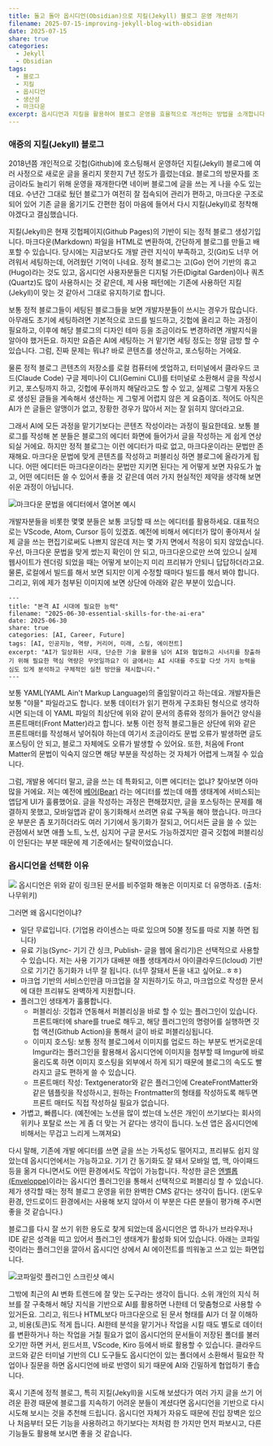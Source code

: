 ```yaml
---
title: 돌고 돌아 옵시디언(Obsidian)으로 지킬(Jekyll) 블로그 운영 개선하기
filename: 2025-07-15-improving-jekyll-blog-with-obsidian
date: 2025-07-15
share: true
categories:
  - Jekyll
  - Obsidian
tags:
  - 블로그
  - 지킬
  - 옵시디언
  - 생산성
  - 마크다운
excerpt: 옵시디언과 지킬을 활용하여 블로그 운영을 효율적으로 개선하는 방법을 소개합니다.
---
```


### 애증의 지킬(Jekyll) 블로그
2018년쯤 개인적으로 깃헙(Github)에 호스팅해서 운영하던 지킬(Jekyll) 블로그에 여러 사정으로 새로운 글을 올리지 못한지 7년 정도가 흘렀는데요. 블로그의 방문자를 조금이라도 늘리기 위해 운영을 재개한다면 네이버 블로그에 글을 쓰는 게 나을 수도 있는데요. 수년간 그대로 뒀던 블로그가 여전히 잘 접속되어 관리가 편하고, 마크다운 구조로 되어 있어 기존 글을 옮기기도 간편한 점이 마음에 들어서 다시 지킬(Jekyll)로 정착해야겠다고 결심했습니다.

지킬(Jekyll)은 현재  깃헙페이지(Github Pages)의 기반이 되는 정적 블로그 생성기입니다. 마크다운(Markdown) 파일을 HTML로 변환하여, 간단하게 블로그를 만들고 배포할 수 있습니다. 당시에는 지금보다도 개발 관련 지식이 부족하고, 깃(Git)도 너무 어려워서 세팅하는데, 어려웠던 기억이 나네요. 정적 블로그는 고(Go) 언어 기반의 휴고(Hugo)라는 것도 있고, 옵시디언 사용자분들은 디지털 가든(Digital Garden)이나 쿼츠(Quartz)도 많이 사용하시는 것 같은데, 제 사용 패턴에는 기존에 사용하던 지킬(Jekyll)이 맞는 것 같아서 그대로 유지하기로 합니다.

보통 정적 블로그들이 세팅된 블로그들을 보면 개발자분들이 쓰시는 경우가 많습니다. 아무래도 초기에 세팅하려면 기본적으로 코드를 빌드하고, 깃헙에 올리고 하는 과정이 필요하고, 이후에 해당 블로그의 디자인 테마 등을 조금이라도 변경하려면 개발지식을 알아야 했거든요. 하지만 요즘은 AI에 세팅하는 거 맡기면 세팅 정도는 정말 금방 할 수 있습니다. 그럼, 진짜 문제는 뭐냐? 바로 콘텐츠를 생산하고, 포스팅하는 거에요.

물론 정적 블로그 콘텐츠의 저장소를 로컬 컴퓨터에 셋업하고, 터미널에서 클라우드 코드(Claude Code) 구글 제미나이 CLI(Gemini CLI)를 터미널로 소환해서 글을 작성시키고, 포스팅까지 하고, 깃헙에 푸쉬까지 해달라고도 할 수 있고, 실제로 그렇게 자동으로 생성된 글들을 계속해서 생산하는 게 그렇게 어렵지 않은 게 요즘이죠. 적어도 아직은 AI가 쓴 글들은 알맹이가 없고, 장황한 경우가 많아서 저는 잘 읽히지 않더라고요. 

그래서 AI에 모든 과정을 맡기기보다는 콘텐츠 작성이라는 과정이 필요한데요. 보통 블로그를 작성해 본 분들은 블로그의 에디터 화면에 들어가서 글을 작성하는 게 쉽게 연상되실 거에요. 하지만 정적 블로그는 이런 에디터가 따로 없고, 마크다운이라는 문법만 존재해요. 마크다운 문법에 맞게 콘텐츠를 작성하고 퍼블리싱 하면 블로그에 올라가게 됩니다. 어떤 에디터든 마크다운이라는 문법만 지키면 된다는 게 어떻게 보면 자유도가 높고, 어떤 에디터든 쓸 수 있어서 좋을 것 같은데 여러 가지 현실적인 제약을 생각해 보면 쉬운 과정이 아닙니다.

![마크다운 문법을 에디터에서 열어본 예시](https://i.imgur.com/85dbVMk.png)

개발자분들을 비롯한 몇몇 분들은 보통 코딩할 때 쓰는 에디터를 활용하세요. 대표적으로는 VScode, Atom, Cursor 등이 있겠죠. 예전에 비해서 에디터가 많이 좋아져서 실제 글을 쓰는 편집기로써도 나쁘지 않은데 저는 몇 가지 면에서 적응이 되지 않았습니다. 우선, 마크다운 문법을 맞게 썼는지 확인이 안 되고, 마크다운으로만 쓰여 있으니 실제 웹사이트가 렌더링 되었을 때는 어떻게 보이는지 미리 프리뷰가 안되니 답답하더라고요. 물론, 로컬에서 빌드를 해서 보면 되지만 이게 수정할 때마다 빌드를 해서 봐야 합니다. 그리고, 위에 제가 첨부된 이미지에 보면 상단에 아래와 같은 부분이 있습니다.

```
---
title: "본격 AI 시대에 필요한 능력"
filename: "2025-06-30-essential-skills-for-the-ai-era"
date: 2025-06-30
share: true
categories: [AI, Career, Future]
tags: [AI, 인공지능, 역량, 커리어, 미래, 스킬, 에이전트]
excerpt: "AI가 일상화된 시대, 단순한 기술 활용을 넘어 AI와 협업하고 시너지를 창출하기 위해 필요한 핵심 역량은 무엇일까요? 이 글에서는 AI 시대를 주도할 다섯 가지 능력을 심도 있게 분석하고 구체적인 실천 방안을 제시합니다."
---
```

보통 YAML(YAML Ain't Markup Language)의 줄임말이라고 하는데요. 개발자들은 보통 "야믈" 파일라고도 합니다. 보통 데이터가 읽기 편하게 구조화된 형식으로 생각하시면 되는데 이 YAML 파일의 최상단에 위와 같이 문서의 종류와 정의가 들어간 양식을 프론트매터(Front Matter)라고 합니다. 보통 이런 정적 블로그들은 상단에 위와 같은 프론트매터를 작성해서 넣어줘야 하는데 여기서 조금이라도 문법 오류가 발생하면 글도 포스팅이 안 되고, 블로그 자체에도 오류가 발생할 수 있어요. 또한, 처음에 Front Matter의 문법이 익숙지 않으면 해당 부분을 작성하는 것 자체가 어렵게 느껴질 수 있습니다. 

그럼, 개발용 에디터 말고, 글을 쓰는 데 특화되고, 이쁜 에디터는 없냐? 찾아보면 아마 많을 거에요. 저는 예전에 [베어(Bear)](https://bear.app/) 라는 에디터를 썼는데 애플 생태계에 서비스되는 앱답게 UI가 훌륭했어요. 글을 작성하는 과정은 편해졌지만, 글을 포스팅하는 문제를 해결하지 못했고, 모바일앱과 같이 동기화해서 쓰려면 유료 구독을 해야 했습니다. 마크다운 부분은 좀 포기하더라도 여러 기기에서 동기화가 잘되고, 어디서든 글을 쓸 수 있는 관점에서 보면 애플 노트, 노션, 심지어 구글 문서도 가능하겠지만 결국 깃헙에 퍼블리싱이 안된다는 부분 때문에 제 기준에서는 탈락이었습니다.


### 옵시디언을 선택한 이유

![](https://i.imgur.com/jZjB4SS.png)
옵시디언은 위와 같이 링크된 문서를 비주얼화 해놓은 이미지로 더 유명하죠. (출처: 나무위키)


그러면 왜 옵시디언이냐? 
- 일단 무료입니다. (기업용 라이센스는 따로 있으며 50불 정도를 따로 지불 하면 됩니다)
- 유료 기능(Sync- 기기 간 싱크, Publish- 글을 웹에 올리기)은 선택적으로 사용할 수 있습니다. 저는 사용 기기가 대배분 애플 생태계라서 아이클라우드(Icloud) 기반으로 기기간 동기화가 너무 잘 됩니다. (너무 잘돼서 돈을 내고 싶어요..ㅎㅎ)
- 마크업 기반의 서비스인만큼 마크업을 잘 지원하기도 하고, 마크업으로 작성한 문서에 대한 프리뷰도 완벽하게 지원합니다.
- 플러그인 생태계가 훌륭합니다.
	- 퍼블리싱: 깃헙과 연동해서 퍼블리싱을 바로 할 수 있는 플러그인이 있습니다. 프론트매터에 share를 true로 해두고, 해당 플러그인의 명령어를 실행하면 깃헙 액션(Github Action)을 통해서 글이 바로 퍼블리싱됩니다. 
	- 이미지 호스팅: 보통 정적 블로그에서 이미지를 업로드 하는 부분도 번거로운데 Imgur라는 플러그인을 활용해서 옵시디언에 이미지을 첨부할 때 Imgur에 바로 올리도록 하면 이미지 호스팅을 외부에서 하게 되기 때문에 블로그의 속도도 빨라지고 글도 편하게 쓸 수 있습니다. 
	- 프론트매터 작성: Textgenerator와 같은 플러그인에 CreateFrontMatter와 같은 템플릿을 작성하시고, 원하는 Frontmatter의 형태를 작성하도록 해두면 프론트 매터도 직접 작성하실 필요가 없습니다.
- 가볍고, 빠릅니다. (예전에는 노션을 많이 썼는데 노션은 개인이 쓰기보다는 회사의 위키나 포탈로 쓰는 게 좀 더 맞는 거 같다는 생각이 듭니다. 노션 앱은 옵시디언에 비해서는 무겁고 느리게 느껴져요)

다시 말해, 기존에 개발 에디터를 쓰면 글을 쓰는 가독성도 떨어지고, 프리뷰도 쉽지 않았는데 옵시디언에서는 가능하고요. 기기 간 동기화도 잘 돼서 모바일 앱, 맥, 아이패드 등을 옮겨 다니면서도 어떤 환경에서도 작업이 가능합니다. 작성한 글은 [엔벨롭(Enveloppe)](https://github.com/Enveloppe/obsidian-enveloppe)이라는 옵시디언 플러그인을 통해서 선택적으로 퍼블리싱 할 수 있습니다. 제가 생각할 때는 정적 블로그 운영을 위한 완벽한 CMS 같다는 생각이 듭니다. (윈도우 환경, 안드로이드 환경에서는 사용해 보지 않아서 이 부분은 다른 분들이 평가해 주시면 좋을 것 같습니다.)

블로그를 다시 잘 쓰기 위한 용도로 찾게 되었는데 옵시디언은 앱 하나가 브라우저나 IDE 같은 성격을 띠고 있어서 플러그인 생태계가 활성화 되어 있습니다. 아래는 코파일럿이라는 플러그인을 깔아서 옵시디언 상에서 AI 에이전트를 띄워놓고 쓰고 있는 화면입니다.

![코파일럿 플러그인 스크린샷 예시](https://i.imgur.com/PC0811y.png)

그밖에 최근의 AI 변화 트렌드에 잘 맞는 도구라는 생각이 듭니다. 소위 개인의 지식 허브를 잘 구축해서 해당 지식을 기반으로 AI를 활용하면 나한테 더 맞춤형으로 사용할 수 있거든요. 그리고, 워드나 HTML보다 마크다운으로 된 문서 형태를 AI가 더 잘 이해하고, 비용(토큰)도 적게 듭니다. AI한테 분석을 맡기거나 작업을 시킬 때도 별도로 데이터를 변환하거나 하는 작업을 거칠 필요가 없이 옵시디언의 문서들이 저장된 폴더를 불러오기만 하면 커서, 윈드서프, VScode, Kiro 등에서 바로 활용할 수 있습니다. 클라우드 코드와 같은 터미널 기반의 CLI 도구들도 옵시디언이 있는 폴더에서 소환해서 필요한 작업이나 질문을 하면 옵시디언에 바로 반영이 되기 때문에 AI와 긴밀하게 협업하기 좋습니다.

혹시 기존에 정적 블로그, 특히 지킬(Jekyll)을 시도해 보셨다가 여러 가지 글을 쓰기 어려운 환경 때문에 블로그를 지속하기 어려운 분들이 계셨다면 옵시디언을 기반으로 다시 시도해 보시는 것을 추천해 드립니다. 옵시디언 자체가 자유도 때문에 진입 장벽은 있으나 처음부터 모든 기능을 사용하려고 하기보다는 저처럼 한 가지만 먼저 파보시고, 다른 기능들도 활용해 보시면 좋을 것 같습니다.